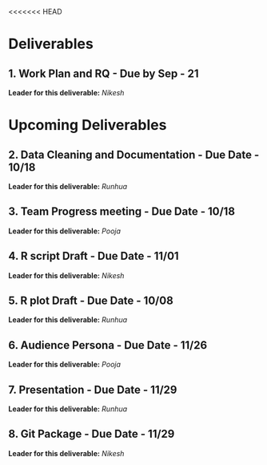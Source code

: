 <<<<<<< HEAD
# Deliverables  

## **1. Work Plan and RQ - Due by Sep - 21**  
   **Leader for this deliverable:** _Nikesh_

# Upcoming Deliverables

## **2. Data Cleaning and Documentation - Due Date - 10/18**  
   **Leader for this deliverable:** _Runhua_  

## **3. Team Progress meeting - Due Date - 10/18**  
   **Leader for this deliverable:** _Pooja_  

## **4. R script Draft - Due Date - 11/01**  
   **Leader for this deliverable:** _Nikesh_  
   
## **5. R plot Draft - Due Date - 10/08**  
   **Leader for this deliverable:** _Runhua_  

## **6. Audience Persona - Due Date - 11/26**  
   **Leader for this deliverable:** _Pooja_  
   
## **7. Presentation - Due Date - 11/29**  
   **Leader for this deliverable:** _Runhua_  

## **8. Git Package - Due Date - 11/29**
   **Leader for this deliverable:** _Nikesh_  
